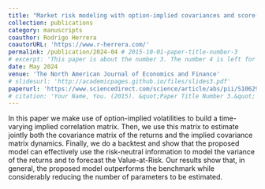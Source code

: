 ```yaml
---
title: "Market risk modeling with option-implied covariances and score-driven dynamics"
collection: publications
category: manuscripts
coauthor: Rodrigo Herrera
coautorURL: 'https://www.r-herrera.com/'
permalink: /publication/2024-04 # 2015-10-01-paper-title-number-3
# excerpt: 'This paper is about the number 3. The number 4 is left for future work.'
date: May 2024
venue: 'The North American Journal of Economics and Finance'
# slidesurl: 'http://academicpages.github.io/files/slides3.pdf'
paperurl: 'https://www.sciencedirect.com/science/article/abs/pii/S1062940824000615'
# citation: 'Your Name, You. (2015). &quot;Paper Title Number 3.&quot; <i>Journal 1</i>. 1(3).'
---
```

In this paper we make use of option-implied volatilities to build a time-varying implied correlation matrix. Then, we use this matrix to estimate jointly both the covariance matrix of the returns and the implied covariance matrix dynamics. Finally, we do a backtest and show that the proposed model can effectively use the risk-neutral information to model the variance of the returns and to forecast the Value-at-Risk. Our results show that, in general, the proposed model outperforms the benchmark while considerably reducing the number of parameters to be estimated.